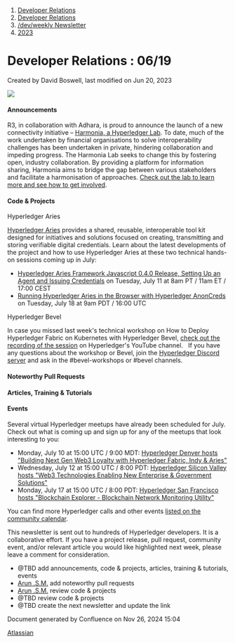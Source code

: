 1. [Developer Relations](index.html)
2. [Developer Relations](Developer-Relations_17170434.html)
3. [/dev/weekly Newsletter](17170445.html)
4. [2023](2023_17171809.html)

# Developer Relations : 06/19

Created by David Boswell, last modified on Jun 20, 2023

![](attachments/17170434/17171308.png?height=169)

#### Announcements

R3, in collaboration with Adhara, is proud to announce the launch of a new connectivity initiative – [Harmonia, a Hyperledger Lab](https://github.com/hyperledger-labs/harmonia). To date, much of the work undertaken by financial organisations to solve interoperability challenges has been undertaken in private, hindering collaboration and impeding progress. The Harmonia Lab seeks to change this by fostering open, industry collaboration. By providing a platform for information sharing, Harmonia aims to bridge the gap between various stakeholders and facilitate a harmonisation of approaches. [Check out the lab to learn more and see how to get involved](https://github.com/hyperledger-labs/harmonia).

#### Code &amp; Projects

Hyperledger Aries

[Hyperledger Aries](https://lf-hyperledger.atlassian.net/wiki/display/ARIES/Hyperledger+Aries) provides a shared, reusable, interoperable tool kit designed for initiatives and solutions focused on creating, transmitting and storing verifiable digital credentials. Learn about the latest developments of the project and how to use Hyperledger Aries at these two technical hands-on sessions coming up in July:

- [Hyperledger Aries Framework Javascript 0.4.0 Release, Setting Up an Agent and Issuing Credentials](https://zoom.us/meeting/register/tJAqf-GgqD0tG9ZEblzG73MeWXS1yyLgv1kA) on Tuesday, July 11 at 8am PT / 11am ET / 17:00 CEST
- [Running Hyperledger Aries in the Browser with Hyperledger AnonCreds](https://www.meetup.com/hyperledger-madrid/events/294061900/) on Tuesday, July 18 at 9am PDT / 16:00 UTC

Hyperledger Bevel

In case you missed last week's technical workshop on How to Deploy Hyperledger Fabric on Kubernetes with Hyperledger Bevel, [check out the recording of the session](https://www.youtube.com/watch?v=YUC12ahY5_k) on Hyperledger's YouTube channel.   If you have any questions about the workshop or Bevel, join the [Hyperledger Discord server](https://chat.hyperledger.org/) and ask in the #bevel-workshops or #bevel channels.

#### Noteworthy Pull Requests

#### Articles, Training &amp; Tutorials

#### Events

Several virtual Hyperledger meetups have already been scheduled for July.  Check out what is coming up and sign up for any of the meetups that look interesting to you:

- Monday, July 10 at 15:00 UTC / 9:00 MDT: [Hyperledger Denver hosts "Building Next Gen Web3 Loyalty with Hyperledger Fabric, Indy &amp; Aries"](https://www.meetup.com/hyperledger-denver/events/294085548/)
- Wednesday, July 12 at 15:00 UTC / 8:00 PDT: [Hyperledger Silicon Valley hosts "Web3 Technologies Enabling New Enterprise &amp; Government Solutions"](https://www.meetup.com/hyperledger-silicon-valley/events/293798210/)
- Monday, July 17 at 15:00 UTC / 8:00 PDT: [Hyperledger San Francisco hosts "Blockchain Explorer - Blockchain Network Monitoring Utility"](https://www.meetup.com/hyperledger-sf/events/294236338/)

You can find more Hyperledger calls and other events [listed on the community calendar](https://lf-hyperledger.atlassian.net/wiki/display/HYP/Calendar+of+Public+Meetings).

This newsletter is sent out to hundreds of Hyperledger developers. It is a collaborative effort. If you have a project release, pull request, community event, and/or relevant article you would like highlighted next week, please leave a comment for consideration.

- @TBD add announcements, code &amp; projects, articles, training &amp; tutorials, events
- [Arun .S.M.](https://lf-hyperledger.atlassian.net/wiki/people/621a0e5097d313006ba7386a?ref=confluence) add noteworthy pull requests
- [Arun .S.M.](https://lf-hyperledger.atlassian.net/wiki/people/621a0e5097d313006ba7386a?ref=confluence) review code &amp; projects
- @TBD review code &amp; projects
- @TBD create the next newsletter and update the link

Document generated by Confluence on Nov 26, 2024 15:04

[Atlassian](http://www.atlassian.com/)

